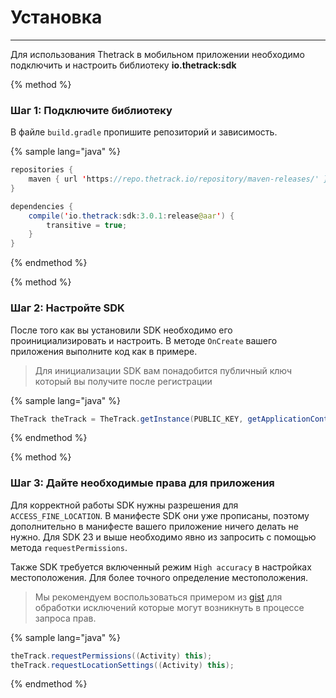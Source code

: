 # Установка
----
Для использования Thetrack в мобильном приложении необходимо подключить и настроить библиотеку **io.thetrack:sdk**

{% method %}
### **Шаг 1: Подключите библиотеку**
В файле `build.gradle` пропишите репозиторий и зависимость.

{% sample lang="java" %}
```java
repositories {
    maven { url 'https://repo.thetrack.io/repository/maven-releases/' }
}

dependencies {
    compile('io.thetrack:sdk:3.0.1:release@aar') {
        transitive = true;
    }
}
```
{% endmethod %}

{% method %}
### **Шаг 2: Настройте SDK**
После того как вы установили SDK необходимо его проинициализировать и настроить. В методе `OnCreate` вашего приложения выполните код как в примере.

> Для инициализации SDK вам понадобится публичный ключ который вы получите после регистрации

{% sample lang="java" %}
```java
TheTrack theTrack = TheTrack.getInstance(PUBLIC_KEY, getApplicationContext());
```
{% endmethod %}

{% method %}
### **Шаг 3: Дайте необходимые права для приложения**
Для корректной работы SDK нужны разрешения для `ACCESS_FINE_LOCATION`. В манифесте SDK они уже прописаны, поэтому дополнительно в манифесте вашего приложение ничего делать не нужно. Для SDK 23 и выше необходимо явно из запросить с помощью метода `requestPermissions`.

Также SDK требуется включенный режим `High accuracy` в настройках местоположения. Для более точного определение местоположения.

> Мы рекомендуем воспользоваться примером из [gist](https://gist.github.com/voron3x/7d6627f1e2017e72729edb18023fa1be "gist") для обработки исключений которые могут возникнуть в процессе запроса прав.

{% sample lang="java" %}
```java
theTrack.requestPermissions((Activity) this);
theTrack.requestLocationSettings((Activity) this);
```
{% endmethod %}
